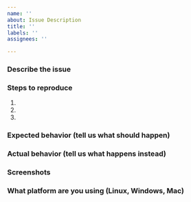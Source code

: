 ```yaml
---
name: ''
about: Issue Description
title: ''
labels: ''
assignees: ''

---
```


<!--- Remove sections that do not apply -->
### Describe the issue

### Steps to reproduce
1. 
2. 
3. 
### Expected behavior (tell us what should happen)

### Actual behavior (tell us what happens instead)

### Screenshots

### What platform are you using (Linux, Windows, Mac)
